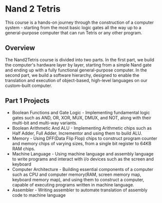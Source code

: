 # Nand 2 Tetris

This course is a hands-on journey through the construction of a computer system - starting from the most basic logic gates all the way up to a general-purpose computer that can run Tetris or any other program.

## Overview

The Nand2Tetris course is divided into two parts. In the first part, we build the computer's hardware layer by layer, starting from a simple Nand gate and ending up with a fully functional general-purpose computer. In the second part, we build a software hierarchy, designed to enable the translation and execution of object-based, high-level languages on our custom-built computer.

## Part 1 Projects

- Boolean Functions and Gate Logic - Implementing fundamental logic gates such as AND, OR, XOR, MUX, DMUX, and NOT, along with their multi-bit and multi-way variants.
- Boolean Arithmetic And ALU - Implementing Arithmetic chips such as Half Adder, Full Adder, Incrementor and using them to build ALU.
- Memory - Using DFF(Data Flip Flop) chips to construct program counter and memory chips of varying sizes, from a single bit register to 64KB RAM chips.
- Machine Language - Using machine language and assembly language to write programs and interact with i/o devices such as the screen and keyboard
- Computer Architecture - Building essential components of a computer such as CPU and computer memory(RAM, screen memory map, keyboard memory map), and using them to construct a computer, capable of executing programs written in machine language.
- Assembler - Writing assembler to automate translation of assembly code to machine language